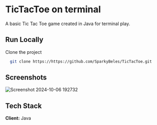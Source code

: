 
# TicTacToe on terminal

A basic Tic Tac Toe game created in Java for terminal play.


## Run Locally

Clone the project

```bash
  git clone https://https://github.com/SparkyBeles/TicTacToe.git
```









## Screenshots


![Screenshot 2024-10-06 192732](https://github.com/user-attachments/assets/5ee829f3-e62e-4fdf-8b14-9ae63adaafa2)



## Tech Stack

**Client:** Java
